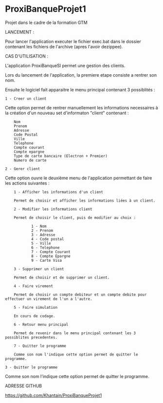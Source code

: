 # ProxiBanqueProjet1
Projet dans le cadre de la formation GTM

LANCEMENT :

Pour lancer l'application executer le fichier exec.bat dans le dossier contenant les fichiers de l'archive (apres l'avoir dezippee).

CAS D'UTILISATION :

L'application ProxiBanqueSI permet une gestion des clients.

Lors du lancement de l'application, la premiere etape consiste a rentrer son nom.

Ensuite le logiciel fait apparaitre le menu principal contenant 3 possiblités :

	1 - Creer un client
	
Cette option permet de rentrer manuellement les informations necessaires à la création d'un nouveau set d'informaton "client" contenant :

		Nom
		Prenom
		Adresse
		Code Postal
		Ville
		Telephone
		Compte courant
		Compte epargne
		Type de carte bancaire (Electron + Premier)
		Numero de carte 
	
	2 - Gerer client

Cette option ouvre le deuxième menu de l'application permettant de faire les actions suivantes :
	
		1 - Afficher les informations d'un client
		
		Permet de choisir et afficher les informations liées à un client.
		
		2 - Modifier les informations client
		
		Permet de choisir le client, puis de modifier au choix :
		
				1 - Nom
				2 - Prenom
				3 - Adresse
				4 - Code postal
				5 - Ville
				6 - Telephone
				7 - Compte Courant
				8 - Compte Epargne
				9 - Carte Visa
				
		3 - Supprimer un client
		
		Permet de choisir et de supprimer un client.
		
		4 - Faire virement
		
		Permet de choisir un compte debiteur et un compte debite pour effectuer un virement de l'un a l'autre.
		
		5 - Faire simulation
		
		En cours de codage.
		
		6 - Retour menu principal
		
		Permet de revenir dans le menu principal contenant les 3 possiblites precedentes.
		
		7 - Quitter le programme	
	
		Comme son nom l'indique cette option permet de quitter le programme.
	
	3 - Quitter le programme

Comme son nom l'indique cette option permet de quitter le programme.

ADRESSE GITHUB

https://github.com/Khantain/ProxiBanqueProjet1
